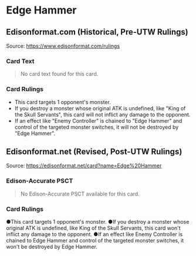 # Edge Hammer

## Edisonformat.com (Historical, Pre-UTW Rulings)

Source: https://www.edisonformat.com/rulings

### Card Text

> No card text found for this card.

### Card Rulings

*   This card targets 1 opponent's monster.
*   If you destroy a monster whose original ATK is undefined, like "King of the Skull Servants", this card will not inflict any damage to the opponent.
*   If an effect like "Enemy Controller" is chained to "Edge Hammer" and control of the targeted monster switches, it will not be destroyed by "Edge Hammer".

## Edisonformat.net (Revised, Post-UTW Rulings)

Source: https://edisonformat.net/card?name=Edge%20Hammer

### Edison-Accurate PSCT

> No Edison-Accurate PSCT available for this card.

### Card Rulings

●This card targets 1 opponent's monster.
●If you destroy a monster whose original ATK is undefined, like King of the Skull Servants, this card won't inflict any damage to the opponent.
●If an effect like Enemy Controller is chained to Edge Hammer and control of the targeted monster switches, it won't be destroyed by Edge Hammer.
            